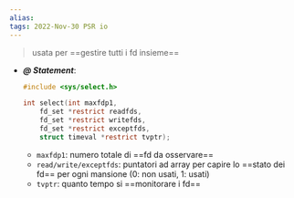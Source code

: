 ```yaml
---
alias: 
tags: 2022-Nov-30 PSR io
---
```


> usata per ==gestire tutti i fd insieme==

- ***@ Statement***:
	```c
	#include <sys/select.h>

	int select(int maxfdp1,
		fd_set *restrict readfds,
		fd_set *restrict writefds,
		fd_set *restrict exceptfds,
		struct timeval *restrict tvptr);
	```
	- `maxfdp1`: numero totale di ==fd da osservare==
	- `read/write/exceptfds`: puntatori ad array per capire lo ==stato dei fd== per ogni mansione (0: non usati, 1: usati)
	- `tvptr`: quanto tempo si ==monitorare i fd==